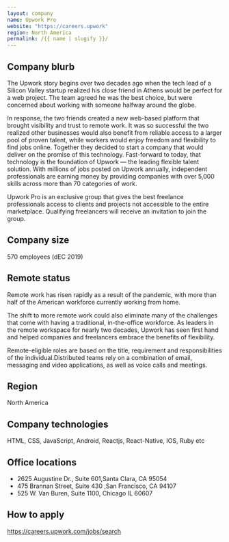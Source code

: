 ```yaml
---
layout: company
name: Upwork Pro
website: "https://careers.upwork"
region: North America
permalink: /{{ name | slugify }}/
---
```


## Company blurb

The Upwork story begins over two decades ago when the tech lead of a Silicon Valley startup realized his close friend in Athens would be perfect for a web project. The team agreed he was the best choice, but were concerned about working with someone halfway around the globe.

In response, the two friends created a new web-based platform that brought visibility and trust to remote work. It was so successful the two realized other businesses would also benefit from reliable access to a larger pool of proven talent, while workers would enjoy freedom and flexibility to find jobs online. Together they decided to start a company that would deliver on the promise of this technology. Fast-forward to today, that technology is the foundation of Upwork — the leading flexible talent solution. With millions of jobs posted on Upwork annually, independent professionals are earning money by providing companies with over 5,000 skills across more than 70 categories of work.

Upwork Pro is an exclusive group that gives the best freelance professionals access to clients and projects not accessible to the entire marketplace. Qualifying freelancers will receive an invitation to join the group.

## Company size

570 employees (dEC 2019)

## Remote status

Remote work has risen rapidly as a result of the pandemic, with more than half of the American workforce currently working from home.

The shift to more remote work could also eliminate many of the challenges that come with having a traditional, in-the-office workforce. As leaders in the remote workspace for nearly two decades, Upwork has seen first hand and helped companies and freelancers embrace the benefits of flexibility.

Remote-eligible roles are based on the title, requirement and responsibilities of the individual.Distributed teams rely on a combination of  email, messaging and video applications, as well as voice calls and meetings.

## Region

North America

## Company technologies

HTML, CSS, JavaScript, Android, Reactjs, React-Native, IOS, Ruby etc

## Office locations

- 2625 Augustine Dr., Suite 601,Santa Clara, CA 95054
- 475 Brannan Street, Suite 430 ,San Francisco, CA 94107
- 525 W. Van Buren, Suite 1100, Chicago IL 60607

## How to apply

https://careers.upwork.com/jobs/search